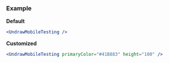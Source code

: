 ### Example

**Default**
```jsx
<UndrawMobileTesting />
```

**Customized**
```jsx
<UndrawMobileTesting primaryColor="#41B883" height="100" />
```

